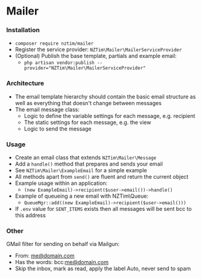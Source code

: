 # Mailer

### Installation
* `composer require nztim/mailer`
* Register the service provider: `NZTim\Mailer\MailerServiceProvider`
* (Optional) Publish the base template, partials and example email:
    * `php artisan vendor:publish --provider="NZTim\Mailer\MailerServiceProvider"`

### Architecture
* The email template hierarchy should contain the basic email structure as well as everything that doesn't change between messages
* The email message class:
    * Logic to define the variable settings for each message, e.g. recipient
    * The static settings for each message, e.g. the view
    * Logic to send the message

### Usage
* Create an email class that extends `NZTim\Mailer\Message`
* Add a `handle()` method that prepares and sends your email
* See `NZTim\Mailer\ExampleEmail` for a simple example
* All methods apart from `send()` are fluent and return the current object
* Example usage within an application:
    * `(new ExampleEmail)->recipient($user->email())->handle()`
* Example of queueing a new email with NZTim\Queue:
    * `QueueMgr::add((new ExampleEmail)->recipient($user->email()))`
* If `.env` value for `SENT_ITEMS` exists then all messages will be sent bcc to this address
### Other

GMail filter for sending on behalf via Mailgun:
* From: me@domain.com
* Has the words: bcc:me@domain.com
* Skip the inbox, mark as read, apply the label Auto, never send to spam
